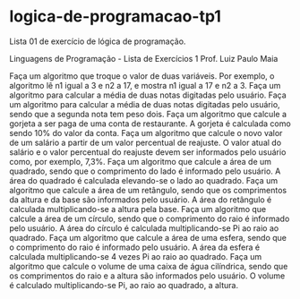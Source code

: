 # logica-de-programacao-tp1
Lista 01 de exercício de lógica de programação.

Linguagens de Programação - Lista de Exercícios 1
Prof. Luiz Paulo Maia

Faça um algoritmo que troque o valor de duas variáveis. Por exemplo, o algoritmo lê n1 igual a 3 e n2 a 17, e mostra n1 igual a 17 e n2 a 3.
Faça um algoritmo para calcular a média de duas notas digitadas pelo usuário.
Faça um algoritmo para calcular a média de duas notas digitadas pelo usuário, sendo que a segunda nota tem peso dois.
Faça um algoritmo que calcule a gorjeta a ser paga de uma conta de restaurante. A gorjeta é calculada como sendo 10% do valor da conta.
Faça um algoritmo que calcule o novo valor de um salário a partir de um valor percentual de reajuste. O valor atual do salário e o valor percentual do reajuste devem ser informados pelo usuário como, por exemplo, 7,3%.
Faça um algoritmo que calcule a área de um quadrado, sendo que o comprimento do lado é informado pelo usuário. A área do quadrado é calculada elevando-se o lado ao quadrado.
Faça um algoritmo que calcule a área de um retângulo, sendo que os comprimentos da altura e da base são informados pelo usuário. A área do retângulo é calculada multiplicando-se a altura pela base.
Faça um algoritmo que calcule a área de um círculo, sendo que o comprimento do raio é informado pelo usuário. A área do círculo é calculada multiplicando-se Pi ao raio ao quadrado.
Faça um algoritmo que calcule a área de uma esfera, sendo que o comprimento do raio é informado pelo usuário. A área da esfera é calculada multiplicando-se 4 vezes Pi ao raio ao quadrado.
Faça um algoritmo que calcule o volume de uma caixa de água cilíndrica, sendo que os comprimentos do raio e a altura são informados pelo usuário. O volume é calculado multiplicando-se Pi, ao raio ao quadrado, a altura.
